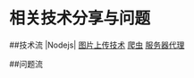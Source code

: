 # 相关技术分享与问题
##技术流
|Nodejs|
[图片上传技术](https://github.com/Big-xiong/nodejs_demo/issues/3)
[爬虫](https://github.com/Big-xiong/nodejs_demo/issues/2)
[服务器代理](https://github.com/Big-xiong/nodejs_demo/issues/1)

##问题流

